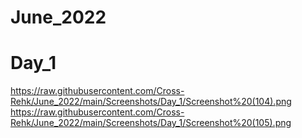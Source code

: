 # June_2022

# Day_1
https://raw.githubusercontent.com/Cross-Rehk/June_2022/main/Screenshots/Day_1/Screenshot%20(104).png
https://raw.githubusercontent.com/Cross-Rehk/June_2022/main/Screenshots/Day_1/Screenshot%20(105).png
